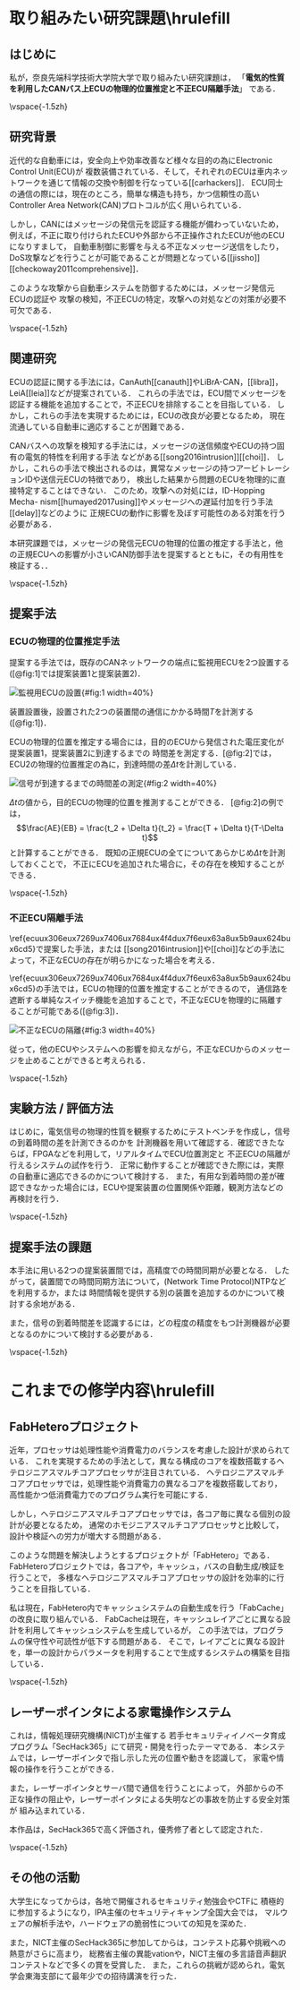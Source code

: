# 取り組みたい研究課題\hrulefill

## はじめに

私が，奈良先端科学技術大学院大学で取り組みたい研究課題は，
「**電気的性質を利用したCANバス上ECUの物理的位置推定と不正ECU隔離手法**」
である．

\vspace{-1.5zh}

## 研究背景

近代的な自動車には，安全向上や効率改善など様々な目的の為にElectronic Control Unit(ECU)が
複数装備されている．そして，それぞれのECUは車内ネットワークを通じて情報の交換や制御を行なっている[[carhackers]]．
ECU同士の通信の際には，現在のところ，簡単な構造も持ち，かつ信頼性の高いController Area Network(CAN)プロトコルが広く用いられている．

しかし，CANにはメッセージの発信元を認証する機能が備わっていないため，
例えば，不正に取り付けられたECUや外部から不正操作されたECUが他のECUになりすまして，
自動車制御に影響を与える不正なメッセージ送信をしたり，DoS攻撃などを行うことが可能であることが問題となっている[[jissho]][[checkoway2011comprehensive]]．

このような攻撃から自動車システムを防御するためには，メッセージ発信元ECUの認証や
攻撃の検知，不正ECUの特定，攻撃への対処などの対策が必要不可欠である．

\vspace{-1.5zh}

## 関連研究

ECUの認証に関する手法には，CanAuth[[canauth]]やLiBrA-CAN，[[libra]]，LeiA[[leia]]などが提案されている．
これらの手法では，ECU間でメッセージを認証する機能を追加することで，不正ECUを排除することを目指している．
しかし，これらの手法を実現するためには，ECUの改良が必要となるため，
現在流通している自動車に適応することが困難である．

CANバスへの攻撃を検知する手法には，メッセージの送信頻度やECUの持つ固有の電気的特性を利用する手法
などがある[[song2016intrusion]][[choi]]．
しかし，これらの手法で検出されるのは，異常なメッセージの持つアービトレーションIDや送信元ECUの特徴であり，
検出した結果から問題のECUを物理的に直接特定することはできない．
このため，攻撃への対処には，ID-Hopping Mecha-
nism[[humayed2017using]]やメッセージへの遅延付加を行う手法[[delay]]などのように
正規ECUの動作に影響を及ぼす可能性のある対策を行う必要がある．

本研究課題では，メッセージの発信元ECUの物理的位置の推定する手法と，他の正規ECUへの影響が小さいCAN防御手法を提案するとともに，その有用性を検証する．．

\vspace{-1.5zh}

## 提案手法

### ECUの物理的位置推定手法

提案する手法では，既存のCANネットワークの端点に監視用ECUを2つ設置する([@fig:1]では提案装置1と提案装置2)．

![監視用ECUの設置](img/1.png){#fig:1 width=40%}

装置設置後，設置された2つの装置間の通信にかかる時間$T$を計測する([@fig:1])．

ECUの物理的位置を推定する場合には，目的のECUから発信された電圧変化が提案装置1，提案装置2に到達するまでの
時間差を測定する．[@fig:2]では，ECU2の物理的位置推定の為に，到達時間の差$\Delta t$を計測している．

![信号が到達するまでの時間差の測定](img/2.png){#fig:2 width=40%}

$\Delta t$の値から，目的ECUの物理的位置を推測することができる．
[@fig:2]の例では，$$\frac{AE}{EB} = \frac{t_2 + \Delta t}{t_2} = \frac{T + \Delta t}{T-\Delta t}$$
と計算することができる．
既知の正規ECUの全てについてあらかじめ$\Delta t$を計測しておくことで，
不正にECUを追加された場合に，その存在を検知することができる．

\vspace{-1.5zh}

### 不正ECU隔離手法

\ref{ecuux306eux7269ux7406ux7684ux4f4dux7f6eux63a8ux5b9aux624bux6cd5}で提案した手法，または
[[song2016intrusion]]や[[choi]]などの手法によって，不正なECUの存在が明らかになった場合を考える．

\ref{ecuux306eux7269ux7406ux7684ux4f4dux7f6eux63a8ux5b9aux624bux6cd5}の手法では，ECUの物理的位置を推定することができるので，
通信路を遮断する単純なスイッチ機能を追加することで，不正なECUを物理的に隔離することが可能である([@fig:3])．

![不正なECUの隔離](img/3.png){#fig:3 width=40%}

従って，他のECUやシステムへの影響を抑えながら，不正なECUからのメッセージを止めることができると考えられる．

\vspace{-1.5zh}

## 実験方法 / 評価方法

はじめに，電気信号の物理的性質を観察するためにテストベンチを作成し，信号の到着時間の差を計測できるのかを
計測機器を用いて確認する．確認できたならば，FPGAなどを利用して，リアルタイムでECU位置測定と
不正ECUの隔離が行えるシステムの試作を行う．
正常に動作することが確認できた際には，実際の自動車に適応できるのかについて検討する．
また，有用な到着時間の差が確認できなかった場合には，ECUや提案装置の位置関係や距離，観測方法などの再検討を行う．

\vspace{-1.5zh}

## 提案手法の課題

本手法に用いる2つの提案装置間では，高精度での時間同期が必要となる．
したがって，装置間での時間同期方法について，(Network Time Protocol)NTPなどを利用するか，または
時間情報を提供する別の装置を追加するのかについて検討する余地がある．

また，信号の到着時間差を認識するには，どの程度の精度をもつ計測機器が必要となるのかについて検討する必要がある．

\vspace{-1.5zh}

# これまでの修学内容\hrulefill

## FabHeteroプロジェクト

近年，プロセッサは処理性能や消費電力のバランスを考慮した設計が求められている．
これを実現するための手法として，異なる構成のコアを複数搭載するヘテロジニアスマルチコアプロセッサが注目されている．
ヘテロジニアスマルチコアプロセッサでは，処理性能や消費電力の異なるコアを複数搭載しており，
高性能かつ低消費電力でのプログラム実行を可能にする．

しかし，ヘテロジニアスマルチコアプロセッサでは，各コア毎に異なる個別の設計が必要となるため，
通常のホモジニアスマルチコアプロセッサと比較して，設計や検証への労力が増大する問題がある．

このような問題を解決しようとするプロジェクトが「FabHetero」である．
FabHeteroプロジェクトでは，各コアや，キャッシュ，バスの自動生成/検証を行うことで，
多様なヘテロジニアスマルチコアプロセッサの設計を効率的に行うことを目指している．

私は現在，FabHetero内でキャッシュシステムの自動生成を行う「FabCache」の改良に取り組んでいる．
FabCacheは現在，キャッシュレイアごとに異なる設計を利用してキャッシュシステムを生成しているが，
この手法では，プログラムの保守性や可読性が低下する問題がある．
そこで，レイアごとに異なる設計を，単一の設計からパラメータを利用することで生成するシステムの構築を目指している．

\vspace{-1.5zh}

## レーザーポインタによる家電操作システム
これは，情報処理研究機構(NICT)が主催する
若手セキュリティイノベータ育成プログラム「SecHack365」にて研究・開発を行ったテーマである．
本システムでは，レーザーポインタで指し示した光の位置や動きを認識して，
家電や情報の操作を行うことができる．

また，レーザーポインタとサーバ間で通信を行うことによって，
外部からの不正な操作の阻止や，レーザーポインタによる失明などの事故を防止する安全対策が
組み込まれている．

本作品は，SecHack365で高く評価され，優秀修了者として認定された．

\vspace{-1.5zh}

## その他の活動

大学生になってからは，各地で開催されるセキュリティ勉強会やCTFに
積極的に参加するようになり，IPA主催のセキュリティキャンプ全国大会では，
マルウェアの解析手法や，ハードウェアの脆弱性についての知見を深めた．

また，NICT主催のSecHack365に参加してからは，コンテスト応募や挑戦への熱意がさらに高まり，
総務省主催の異能vationや，NICT主催の多言語音声翻訳コンテストなどで多くの賞を受賞した．
また，これらの挑戦が認められ，電気学会東海支部にて最年少での招待講演を行った．
